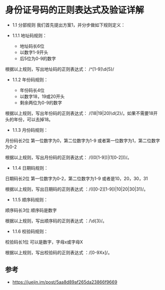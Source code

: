 # 身份证号码的正则表达式及验证详解

- 1.1 分部规则
我们首先提出方案1，并分步做如下规则定义：

- 1.1.1 地址码规则：

  - 地址码长6位
  - 以数字1-9开头
  - 后5位为0-9的数字

根据以上规则，写出地址码的正则表达式： /^[1-9]\d{5}/

- 1.1.2 年份码规则：

  - 年份码长4位
  - 以数字18，19或20开头
  - 剩余两位为0-9的数字

根据以上规则，写出年份码的正则表达式： /(18|19|20)\d{2}/。如果不需要18开头的年份，可以去掉18。

- 1.1.3 月份码规则：

月份码长2位
第一位数字为0，第二位数字为1-9
或者第一位数字为1，第二位数字为0-2

根据以上规则，写出月份码的正则表达式： /((0[1-9])|(1[0-2]))/。

- 1.1.4 日期码规则：

日期码长2位
第一位数字为0-2，第二位数字为1-9
或者是10，20，30，31

根据以上规则，写出日期码的正则表达式 ：/(([0-2][1-9])|10|20|30|31)/。

- 1.1.5 顺序码规则：

顺序码长3位
顺序码是数字

根据以上规则，写出顺序码的正则表达式 ：/\d{3}/。

- 1.1.6 校验码规则：

校验码长1位
可以是数字，字母x或字母X

根据以上规则，写出校验码的正则表达式 ：/[0-9Xx]/。



## 参考
- https://juejin.im/post/5aa8d89af265da23866f9669
